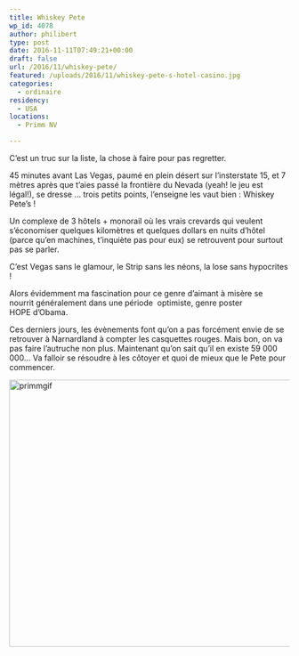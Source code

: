 ```yaml
---
title: Whiskey Pete
wp_id: 4078
author: philibert
type: post
date: 2016-11-11T07:49:21+00:00
draft: false
url: /2016/11/whiskey-pete/
featured: /uploads/2016/11/whiskey-pete-s-hotel-casino.jpg
categories:
  - ordinaire
residency:
  - USA
locations:
  - Primm NV

---
```

C&rsquo;est un truc sur la liste, la chose à faire pour pas regretter.

45 minutes avant Las Vegas, paumé en plein désert sur l&rsquo;insterstate 15, et 7 mètres après que t&rsquo;aies passé la frontière du Nevada (yeah! le jeu est légal!), se dresse … trois petits points, l&rsquo;enseigne les vaut bien : Whiskey Pete&rsquo;s !
  
Un complexe de 3 hôtels + monorail où les vrais crevards qui veulent s&rsquo;économiser quelques kilomètres et quelques dollars en nuits d&rsquo;hôtel (parce qu&rsquo;en machines, t&rsquo;inquiète pas pour eux) se retrouvent pour surtout pas se parler.

C&rsquo;est Vegas sans le glamour, le Strip sans les néons, la lose sans hypocrites !

Alors évidemment ma fascination pour ce genre d&rsquo;aimant à misère se nourrit généralement dans une période  optimiste, genre poster HOPE d&rsquo;Obama.

Ces derniers jours, les évènements font qu&rsquo;on a pas forcément envie de se retrouver à Narnardland à compter les casquettes rouges. Mais bon, on va pas faire l&rsquo;autruche non plus. Maintenant qu&rsquo;on sait qu&rsquo;il en existe 59 000 000&#8230; Va falloir se résoudre à les côtoyer et quoi de mieux que le Pete pour commencer.

[<img class="alignnone size-full wp-image-4080" src="/uploads/2016/11/PrimmGIF.gif" alt="primmgif" width="640" height="480" />][1]

&nbsp;

 [1]: /uploads/2016/11/PrimmGIF.gif